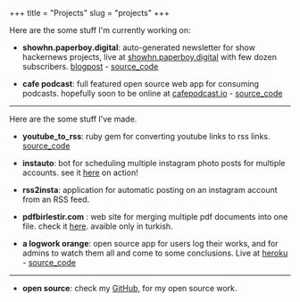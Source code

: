 +++
title = "Projects"
slug = "projects"
+++

Here are the some stuff I'm currently working on:

- **showhn.paperboy.digital**: auto-generated newsletter for show hackernews projects, live at [showhn.paperboy.digital](https://showhm.paperboy.digital) with few dozen subscribers. [blogpost](/blog/showhn-paperboy-digital/) - [source_code](https://github.com/ccozkan/showhn.paperboy.digital)

- **cafe podcast**: full featured open source web app for consuming podcasts. hopefully soon to be online at [cafepodcast.io](http://cafepodcast.io) - [source_code](https://github.com/ccozkan/cafe_podcast) 

---------------
Here are the some stuff I've made.
- **youtube_to_rss**: ruby gem for converting youtube links to rss links. [source_code](https://github.com/ccozkan/youtube_to_rss)

- **instauto**: bot for scheduling multiple instagram photo posts for multiple accounts. see it [here](https://vimeo.com/300161419) on action!

- **rss2insta**: application for automatic posting on an instagram account from an RSS feed.

- **pdfbirlestir.com** : web site for merging multiple pdf documents into one file. check it [here](https://pdfbirlestir.com). avaible only in turkish.

- **a logwork orange**: open source app for users log their works, and for admins to watch them all and come to some conclusions. Live at [heroku](https://a-logwork-orange.herokuapp.com) - [source_code](https://github.com/ccozkan/a-logwork-orange)

------------

- **open source**: check my [GitHub](https://github.com/ccozkan), for my open source work.
